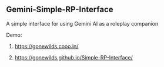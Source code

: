 ## Gemini-Simple-RP-Interface
A simple interface for using Gemini AI as a roleplay companion

Demo:
1. https://gonewilds.cooo.in/

2. https://gonewilds.github.io/Simple-RP-Interface/


